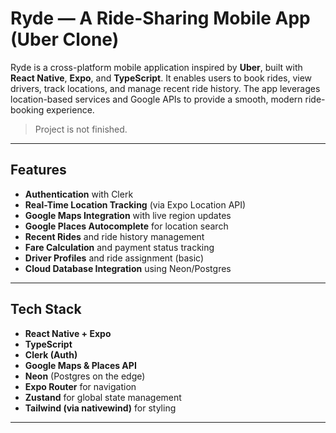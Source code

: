 # Ryde — A Ride-Sharing Mobile App (Uber Clone)

Ryde is a cross-platform mobile application inspired by **Uber**, built with **React Native**, **Expo**, and **TypeScript**. It enables users to book rides, view drivers, track locations, and manage recent ride history. The app leverages location-based services and Google APIs to provide a smooth, modern ride-booking experience.

> Project is not finished.

---

##  Features

-  **Authentication** with Clerk
-  **Real-Time Location Tracking** (via Expo Location API)
-  **Google Maps Integration** with live region updates
-  **Google Places Autocomplete** for location search
-  **Recent Rides** and ride history management
-  **Fare Calculation** and payment status tracking
-  **Driver Profiles** and ride assignment (basic)
-  **Cloud Database Integration** using Neon/Postgres

---

## Tech Stack

- **React Native + Expo**
- **TypeScript**
- **Clerk (Auth)**
- **Google Maps & Places API**
- **Neon** (Postgres on the edge)
- **Expo Router** for navigation
- **Zustand** for global state management
- **Tailwind (via nativewind)** for styling

---


